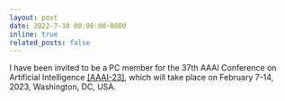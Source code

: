 ```yaml
---
layout: post
date: 2022-7-30 00:00:00-0800
inline: true
related_posts: false
---
```


I have been invited to be a PC member for the 37th AAAI Conference on Artificial Intelligence [[AAAI-23]](https://aaai-23.aaai.org/), which will take place on February 7-14, 2023, Washington, DC, USA.